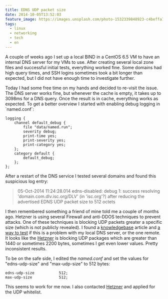 ```yaml
---
title: EDNS UDP packet size
date: 2014-10-05T13:52:03
feature_image: https://images.unsplash.com/photo-1532339848923-c4beffa7abcb?ixlib=rb-0.3.5&q=80&fm=jpg&crop=entropy&cs=tinysrgb&w=1080&fit=max&ixid=eyJhcHBfaWQiOjExNzczfQ&s=24a4e38bb8b9e913fcc7bc041dd2ed2b
tags:
  - linux
  - networking
  - tech
  - en
---
```


A couple of weeks ago I set up a local BIND in a CentOS 6.5 VM to have an internal DNS server for my VMs to use. After creating several local zone files and successful initial tests, everything worked fine. Some domains had high query times, and SSH logins sometimes took a bit longer than expected, but I did not have enough time to investigate further.

Today I had some free time on my hands and decided to re-visit the issue. The DNS server works fine, but whenever the cache is empty, it takes up to 3098ms for a DNS query. Once the result is in cache, everything works as expected. To get a better overview I started with enabling debug logging in ´named.conf´:

```less
logging {
    channel default_debug {
        file "data/named.run";
        severity debug;
        print-time yes;
        print-severity yes;
        print-category yes;
    };
    category default {
        default_debug;
    };
};
```

After a restart of the DNS service I tested several domains and found this suspicious log entry:
  
> 05-Oct-2014 11:24:28.014 edns-disabled: debug 1: success resolving 'domain.com.dlv.isc.org/DLV' (in 'isc.org'?) after reducing the advertised EDNS UDP packet size to 512 octets

I then remembered something a friend of mine told me a couple of months ago. Hetzner is using several Firewall and anti-DDOS techniques to prevent attacks. One of these techniques is blocking UDP packets greater a specific size (which is not publicly revealed). I found a [knowledgebase](https://kb.isc.org/article/AA-00708/0/Why-does-BIND-log-messages-about-disabling-EDNS-or-reducing-the-advertised-packet-size.html) article and [a way to test](https://www.dns-oarc.net/oarc/services/replysizetest/) if this is a problem with my local DNS server, or the one remote. It looks like the [Hetzner](http://www.hetzner.de/) is blocking UDP packages which are greater than 1440 or sometimes 2200 bytes, sometimes I get even lower values. Pretty inconsistent results.

To be on the safe side, I edited the _named.conf_ and set the values for "edns-udp-size" and "max-udp-size" to 512 bytes:

```less
edns-udp-size           512;
max-udp-size            512;
```

This seems to work for me now. I also contacted [Hetzner](http://www.hetzner.de/) and applied for the UDP whitelist.
